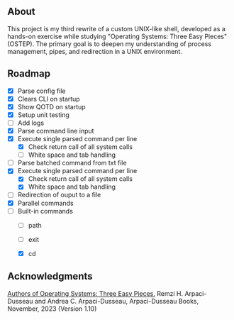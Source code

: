 ## About

This project is my third rewrite of a custom UNIX-like shell, developed as a hands-on exercise while studying "Operating Systems: Three Easy Pieces" (OSTEP). The primary goal is to deepen my understanding of process management, pipes, and redirection in a UNIX environment.

## Roadmap

- [x] Parse config file
- [x] Clears CLI on startup
- [x] Show QOTD on startup    
- [x] Setup unit testing
- [ ] Add logs
- [x] Parse command line input
- [x] Execute single parsed command per line
    - [x] Check return call of all system calls
    - [ ] White space and tab handling
- [ ] Parse batched command from txt file
- [x] Execute single parsed command per line
    - [x] Check return call of all system calls
    - [x] White space and tab handling
- [ ] Redirection of ouput to a file
- [x] Parallel commands
- [ ] Built-in commands
    - [ ] path
    - [ ] exit
    - [x] cd


## Acknowledgments

[Authors of Operating Systems: Three Easy Pieces.]() Remzi H. Arpaci-Dusseau and Andrea C. Arpaci-Dusseau, Arpaci-Dusseau Books, November, 2023 (Version 1.10) 

